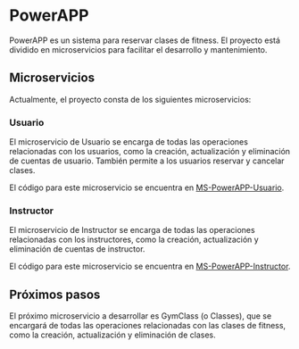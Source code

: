 # PowerAPP

PowerAPP es un sistema para reservar clases de fitness. El proyecto está dividido en microservicios para facilitar el desarrollo y mantenimiento.

## Microservicios

Actualmente, el proyecto consta de los siguientes microservicios:

### Usuario

El microservicio de Usuario se encarga de todas las operaciones relacionadas con los usuarios, como la creación, actualización y eliminación de cuentas de usuario. También permite a los usuarios reservar y cancelar clases.

El código para este microservicio se encuentra en [MS-PowerAPP-Usuario](https://github.com/santipaez/MS-PowerAPP-Usuario).

### Instructor

El microservicio de Instructor se encarga de todas las operaciones relacionadas con los instructores, como la creación, actualización y eliminación de cuentas de instructor.

El código para este microservicio se encuentra en [MS-PowerAPP-Instructor](https://github.com/alvarobittar/MS-PowerAPP-Instructor).

## Próximos pasos

El próximo microservicio a desarrollar es GymClass (o Classes), que se encargará de todas las operaciones relacionadas con las clases de fitness, como la creación, actualización y eliminación de clases.